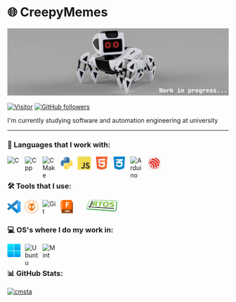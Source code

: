 # 🌐 CreepyMemes

![Strandy Robot Current Project](icons/banner.png)

[![Visitor](https://visitor-badge.laobi.icu/badge?page_id=CreepyMemes.CreepyMemes)](https://github.com/CreepyMemes) [![GitHub followers](https://img.shields.io/github/followers/CreepyMemes.svg?style=social&label=Follow)](https://github.com/CreepyMemes?tab=followers)

I'm currently studying software and automation engineering at university

---

### 📝 Languages that I work with:

<a href="https://www.gnu.org">         <img align="left" alt="C"          width="30px" style="padding-right:10px;" src="https://upload.wikimedia.org/wikipedia/commons/1/19/C_Logo.png"/></a>
<a href="https://www.isocpp.org">      <img align="left" alt="Cpp"        width="30px" style="padding-right:10px;" src="https://upload.wikimedia.org/wikipedia/commons/1/18/ISO_C%2B%2B_Logo.svg"/></a>
<a href="https://cmake.org/">          <img align="left" alt="CMake"      width="30px" style="padding-right:10px;" src="https://upload.wikimedia.org/wikipedia/commons/9/96/CMake-logo-triangle-high-res.png"/></a>
<a href="https://www.python.org/">     <img align="left" alt="Python"     width="30px" style="padding-right:10px;" src="https://github.com/CreepyMemes/CreepyMEmes/blob/main/icons/python.png?raw=true"/></a>
<a href="https://www.javascript.com/"> <img align="left" alt="Javascript" width="30px" style="padding-right:10px;" src="https://github.com/CreepyMemes/CreepyMEmes/blob/main/icons/javascript.png?raw=true"/></a>
<a href="http://tinyurl.com/y4vmrxfk"> <img align="left" alt="Html"       width="30px" style="padding-right:10px;" src="https://github.com/CreepyMemes/CreepyMEmes/blob/main/icons/html.png?raw=true"/></a>
<a href="http://tinyurl.com/2p8dj9yf"> <img align="left" alt="Css"        width="30px" style="padding-right:10px;" src="https://github.com/CreepyMemes/CreepyMEmes/blob/main/icons/css.png?raw=true"/></a>
<a href="https://www.arduino.cc/">     <img align="left" alt="Arduino"    width="30px" style="padding-right:10px;" src="https://brandslogos.com/wp-content/uploads/images/large/arduino-logo-1.png"/></a>
<a href="http://tinyurl.com/mrwbrytk"> <img align="left" alt="Espidf"     width="30px" style="padding-right:10px;" src="https://github.com/CreepyMemes/CreepyMEmes/blob/main/icons/espidf.png?raw=true"/></a>
<br />

#

### 🛠️ Tools that I use:

<a href="https://code.visualstudio.com/">                <img align="left" alt="VsCode"     width="30px" style="padding-right:10px;" src="https://github.com/CreepyMemes/CreepyMEmes/blob/main/icons/vscode.png?raw=true" /></a>
<a href="https://platformio.org/">                       <img align="left" alt="PlatformIO" width="30px" style="padding-right:10px;" src="https://github.com/CreepyMemes/CreepyMEmes/blob/main/icons/platformio.png?raw=true" /></a>
<a href="https://git-scm.com/">                          <img align="left" alt="Git"        width="30px" style="padding-right:10px;" src="https://cdn.jsdelivr.net/gh/devicons/devicon/icons/git/git-original.svg" /></a>
<a href="https://www.autodesk.com/products/fusion-360/"> <img align="left" alt="Fusion360"  width="30px" style="padding-right:30px;" src="https://github.com/CreepyMemes/CreepyMEmes/blob/main/icons/fusion360.png?raw=true" /></a>
<a href="https://freertos.org/">                         <img align="left" alt="Freertos"   width="70px" style="padding-right:10px;" src="https://github.com/CreepyMemes/CreepyMEmes/blob/main/icons/freertos.png?raw=true"/></a>
<br />

#

### 💻 OS's where I do my work in:
<a href="https://www.microsoft.com/en-us/windows"> <img align="left" alt="Win11"  width="30px" style="padding-right:10px;" src="https://github.com/CreepyMemes/CreepyMEmes/blob/main/icons/win11.png?raw=true" /></a>
<a href="https://ubuntu.com/">                     <img align="left" alt="Ubuntu" width="30px" style="padding-right:10px;" src="https://brandslogos.com/wp-content/uploads/images/large/ubuntu-logo.png" /></a>
<a href="https://linuxmint.com/">                  <img align="left" alt="Mint"   width="30px" style="padding-right:10px;" src="https://upload.wikimedia.org/wikipedia/commons/thumb/3/3f/Linux_Mint_logo_without_wordmark.svg/1200px-Linux_Mint_logo_without_wordmark.svg.png" /></a>
<br />

#

### 📊 GitHub Stats:
[![cmsta](https://github-readme-stats.vercel.app/api?username=CreepyMemes&theme=radical)](https://github.com/anuraghazra/github-readme-stats)

